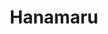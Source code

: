 ---
layout: place
title: "Hanamaru"
permalink: /california/sunnyvale/hanamaru.html
stateAbbr: CA
stateName: California
cityName: Sunnyvale
seo:
  name: "Hanamaru"
  type: Restaurant
  links: https://gohanamaru.com/?utm_source=google
description: "Casual Japanese outfit in a strip center offers a lengthy list of specialty sushi rolls. Hanamaru serves delicious sushi in Sunnyvale, California. Try fresh Japanese dishes for a great dining experience. Available for takeout, delivery, lunch, and dinner."
place_id: ChIJ2_drFum2j4ARdQ3ok0PiRrw
photos:
  - name: >-
      places/ChIJ2_drFum2j4ARdQ3ok0PiRrw/photos/AeeoHcJQTtQvzNDY-3qeRf66D2dZJ_1dqbjAa420cQ5yJKucGVguQQ8FaEnoCzRJAfbxA7TNm_oLNdbdBe-XITyNyMd5zMZeI4kDKfEYYiblQKLRCUg4G5SmwoNTHmQf3oXG-deC9d9u1MBCsmA0phpo4wV8THwL3dVgpMlfEoffuFHsxEPNo3CH45Rlfk3UEhh_qOQFr-Ehd6HvkxrpA7Vv0RtJdszXtqfTH4zqUvXuIape-6_8XEHKB0O0RRmuLzKVWZHmZZWbRwSdAUxIt3iphGI9dN-s8FLtmvfhJY3bN-WAs3TGTHW1GU_quV09XZavWVz8u-qp-P4JdlkvM5uZfhlUQpjiKoSF81epNT-bOiA0zfTKtT84LE-U3zlaMEKEBML9V7dDjvUAfaa5G5IJ_k9Z8NZOgyD8pWfUUKrjjJRgxg8
    widthPx: 4032
    heightPx: 3024
    authorAttributions:
      - displayName: Alex
        uri: https://maps.google.com/maps/contrib/113305919995230455128
        photoUri: >-
          https://lh3.googleusercontent.com/a-/ALV-UjVTE6wrREtLjZtr850UmxmYOZEwhwejZOmFNWSd306pJ8-1Ii1Dcw=s100-p-k-no-mo
    flagContentUri: >-
      https://www.google.com/local/imagery/report/?cb_client=maps_api_places.places_api&image_key=!1e10!2sCIHM0ogKEICAgIDmprbsiwE&hl=en-US
    googleMapsUri: >-
      https://www.google.com/maps/place//data=!3m4!1e2!3m2!1sCIHM0ogKEICAgIDmprbsiwE!2e10!4m2!3m1!1s0x808fb6e9166bf7db:0xbc46e24393e80d75
  - name: >-
      places/ChIJ2_drFum2j4ARdQ3ok0PiRrw/photos/AeeoHcJE8_qs2-JP8rHQMxpf9ROZpcx9jnrJ2U7ioAw5juKhiiskZK4-XccjhMWhVMx9YodnqmgtsGeFb3eTt5URWt-Qdg1t_Sc_2k78W41-3KRvsEAG_g6WU6b_uv_DhCoZl5HrTcjFVyI7xCy-wyh-hVALssj8XdYQlW8OtuaFeCAOxjmXxodhAghO87nGr8qTsUUjG3Fgormj2dj_QxW5LN97-AuPPRCNXRvS8Y8vxBwHw-rvYzuYNDRsHJzrm86Q5ydIlQlats0qvEQ8NL0rtncsOTFQg70ylNxrGHs99bFOdQoKRLj8GM1oaIHeQl834-KYCplCFT_WlenX6vumg1tcYu-Xn_hpyPyncSPrZAwca5dMNW8_RCptqi25pD9P4p4gNm48M4YD-ImITwfyYdJNKbnnc2r-hs21dZbmwKM
    widthPx: 4000
    heightPx: 1848
    authorAttributions:
      - displayName: Sai Srihitha Reddy Thummala
        uri: https://maps.google.com/maps/contrib/108954608630353970404
        photoUri: >-
          https://lh3.googleusercontent.com/a-/ALV-UjXMg40G8MC3-S5ibtUXUHtkpYmMfIjNP7zQIICW9_qD8iGI_Ddlgw=s100-p-k-no-mo
    flagContentUri: >-
      https://www.google.com/local/imagery/report/?cb_client=maps_api_places.places_api&image_key=!1e10!2sCIHM0ogKEICAgMDIlejfbg&hl=en-US
    googleMapsUri: >-
      https://www.google.com/maps/place//data=!3m4!1e2!3m2!1sCIHM0ogKEICAgMDIlejfbg!2e10!4m2!3m1!1s0x808fb6e9166bf7db:0xbc46e24393e80d75
  - name: >-
      places/ChIJ2_drFum2j4ARdQ3ok0PiRrw/photos/AeeoHcIxwG9RLoTXtkWaIvqXa25MGchviidyHsTHzxYi6bk3klzLiyFPwSg_I7qpUYZb3PrBbRlOaoHxJT0_vt7_CyUz3tb4bvOJvyFGgAwK0PGmEVA5XlEcsOfkGPzB1Kx7QuGjO36NDgJY0GP6dJIdJ4gor2SKRJZ9qGil9zU-k0ZQJ9-uuHrvQOqclEQBAJBbQyoZCWMLblfkmJOhsf8TgCV0ul6dYUsAyEeJmTaPJSxC6-5PVO1OHVibxesaK0B3X9T0krswefXpgo-R3uogU9i2IfPlUihhm3_TkNkGPCw1GrtB-_38HKqsaOq7NoWLRchKp-l8OEbZWAV_stHdFWYl1V4PotWyfvwyFJllxPNtvSfk-wn1-MPGTpNHcfq-mPynzFCCIras_YieFoLnzv37oATzl4U_KnFUP6nZ3OVF5xQ1
    widthPx: 2992
    heightPx: 1510
    authorAttributions:
      - displayName: Peter Cusimano
        uri: https://maps.google.com/maps/contrib/115221948026458571287
        photoUri: >-
          https://lh3.googleusercontent.com/a-/ALV-UjV9FjeW1OsuFwm4yTBgvO7bOWXJJCjVAgaRV2ga3Jy0DJL_gDEEVw=s100-p-k-no-mo
    flagContentUri: >-
      https://www.google.com/local/imagery/report/?cb_client=maps_api_places.places_api&image_key=!1e10!2sCIHM0ogKEICAgMCAs96BzAE&hl=en-US
    googleMapsUri: >-
      https://www.google.com/maps/place//data=!3m4!1e2!3m2!1sCIHM0ogKEICAgMCAs96BzAE!2e10!4m2!3m1!1s0x808fb6e9166bf7db:0xbc46e24393e80d75
  - name: >-
      places/ChIJ2_drFum2j4ARdQ3ok0PiRrw/photos/AeeoHcJIfMr7m26hiNRmbgUUKJRESFEP-Rh1tuXJNJHCL2fdh-daQBXn5-TcDWPVOP4c5BStBJ6BcxABjSbQtLmrXNyf6tqtg832ul50ZuZjbFyvgO0KaTqTkBDBqCPrxZWN1YUbIqQaAy9GqsdkcPWyTK-mIDcm3i0GzQWQZ_0wn1dz937oLj2ns5XleXJNIFNsrMe7fjL_5xo5eToo8R7BiOqxVXy_PyKdQQUbCqQlUwigFYpb01ytCL-y5L1noez7YZ1otbl3ttPcVhnd4fzfUGpeOG-BR-8WJW3OHZRu274q7iU6bAXI8wMUHsRnOM9DdY2Rx2sqFeJhcj9pQ1mk21PPGI2eS2GINuzJszUsV8nEqe6bRqYY3mrpEvh7fDpK7ZTBIUzkj1taT-e_9ahlFwBcjkommLzUgjcmjh6Mm0FHD5Ju
    widthPx: 2048
    heightPx: 1536
    authorAttributions:
      - displayName: Katelin Jordan
        uri: https://maps.google.com/maps/contrib/115690267009012691259
        photoUri: >-
          https://lh3.googleusercontent.com/a-/ALV-UjU10RS5itseIs5DMyqumDinjTJ9cJkwynbUS1JfXykvhMRLECOn=s100-p-k-no-mo
    flagContentUri: >-
      https://www.google.com/local/imagery/report/?cb_client=maps_api_places.places_api&image_key=!1e10!2sCIHM0ogKEICAgICOiMq4qQE&hl=en-US
    googleMapsUri: >-
      https://www.google.com/maps/place//data=!3m4!1e2!3m2!1sCIHM0ogKEICAgICOiMq4qQE!2e10!4m2!3m1!1s0x808fb6e9166bf7db:0xbc46e24393e80d75
  - name: >-
      places/ChIJ2_drFum2j4ARdQ3ok0PiRrw/photos/AeeoHcLxUMcuR4asXUW-LGMpiGGIxVj7FM2kW_yF9_-N20l8MHAHzXKJpY-mXqsTkzyIvASDPvjxKcqjn6-QXs2kVXKYYAGWQBLSTpfw6c39UxN1Aad92G1GcHCA1tMoMFsYDJx6wX11QNMIy6RnVcbJRGS-LGx_QJeLymY7TyDqzrBS10ucJCrXpkJL-2u7X6oI5A1_uTKtx0jFau1sD94hzA1IoKz3IBRJexKXyifDPfuBuzsW3sGMLhYEQMk7zEZ7qb4FZovnhTE7aqEKBtZZx400F2qwhu9VMCXG0MBhTFiZZlvowgPzOaRYf_WhifEIbbuI0U8BAtqsEUONlcX6K-51npdRRIhpjYf3NzJMgmHBkqIwsjLyq8jFbjdkbhsL7LBVEk69bKwXvOv-bqrqiv5mmXqbtmYrUJzXUaC9p6KLQVDBD74Tx90ro9pszZJF
    widthPx: 4032
    heightPx: 3024
    authorAttributions:
      - displayName: Haley Sinfield
        uri: https://maps.google.com/maps/contrib/112825394878182824494
        photoUri: >-
          https://lh3.googleusercontent.com/a-/ALV-UjW3UH3MHGhXHsYhZ9iY3h-A59oHDGs8dViXDbfa3Iz6XMKu3_p7ng=s100-p-k-no-mo
    flagContentUri: >-
      https://www.google.com/local/imagery/report/?cb_client=maps_api_places.places_api&image_key=!1e10!2sCIABIhAGbzzgQAQnAmfBOtkABJ-V&hl=en-US
    googleMapsUri: >-
      https://www.google.com/maps/place//data=!3m4!1e2!3m2!1sCIABIhAGbzzgQAQnAmfBOtkABJ-V!2e10!4m2!3m1!1s0x808fb6e9166bf7db:0xbc46e24393e80d75
  - name: >-
      places/ChIJ2_drFum2j4ARdQ3ok0PiRrw/photos/AeeoHcIfwuXpqel5dbNYk72MY7SUydpDp1VayXxZlGTioaGvh6tuIBaO_wb5TDpYCofxAH-qHqC0yniI75t3D5xV4aGgRvYQie_f-hnyOQKsNx1TKjCvrVtfy9UjcvYZSsfVx4kedhj-ZcitLCJlHaAoGgFZpBC4HtNEP_m_RH8K8l4dGeQtg5yekNC4XjY15BE5WvTdK_gHnZj2SdM1p6BNjsLFaLLALP_NdEytqHyciMDk8MHtSl8-_xczFMyCkunh8TjyoXsrU3jRxqGyZODRLhIvzmzuVfd_DEFhoi_mWxwGdtglodfMD-qyXGBJhel9Ebl6sfVAhDYxd893EvyZzIizn5wiS_zv2bMi7JZqAXWY71--umtlhcvE3T8ohOZqFcxdAF5geVmm4eNyZsVRcGBujkOlF7gE5OJI1wSaU08fKHRj
    widthPx: 2252
    heightPx: 4000
    authorAttributions:
      - displayName: Eder
        uri: https://maps.google.com/maps/contrib/113474268279933884604
        photoUri: >-
          https://lh3.googleusercontent.com/a-/ALV-UjV9uEI70d-oKbQw-O5H1UVgCf4EkIszI2SwlCoTQLCd9VPmRWmD=s100-p-k-no-mo
    flagContentUri: >-
      https://www.google.com/local/imagery/report/?cb_client=maps_api_places.places_api&image_key=!1e10!2sCIHM0ogKEICAgIDvqLzO4QE&hl=en-US
    googleMapsUri: >-
      https://www.google.com/maps/place//data=!3m4!1e2!3m2!1sCIHM0ogKEICAgIDvqLzO4QE!2e10!4m2!3m1!1s0x808fb6e9166bf7db:0xbc46e24393e80d75
  - name: >-
      places/ChIJ2_drFum2j4ARdQ3ok0PiRrw/photos/AeeoHcKytc9xmm-T6eLNsRpPayG8l_gbkz6-AD0bIzFcsoAHaXiFC7iaCUIowZAbI2siWI3T0aK-fnl9PaMLZxixTjKRPw0y5kOKFns_xTsFJ6to-jkMLEApCSOoj2cSN9yMT4JLVjeyaLm-wZHH8UUMX3PTRLrhJ1u1v-qjVy2Aq18BXVslRCmYnNnyr8eNLVZn96vUW93udu1JpgG5fLrbrFEex-MQP88RsVf_k2IUnvs9bZcyVQQBuctNsxzGHxsn0woZpkwsOeGkpXx48tSjhS1nGKif_sBHvoRHSjwL7pQBaAO-xm9xld88aYUcFos3OLLdqgr7SuOuAP6mmyY2Qzse0GiEMdupdP_Uh2kY8MbwI0eODZ1RWbCwInMhIZL1juFBAvOowQCaw_uLvc83ycRkpFel0h6Gbj0lBWx3LQQ
    widthPx: 3367
    heightPx: 2525
    authorAttributions:
      - displayName: Alex
        uri: https://maps.google.com/maps/contrib/113305919995230455128
        photoUri: >-
          https://lh3.googleusercontent.com/a-/ALV-UjVTE6wrREtLjZtr850UmxmYOZEwhwejZOmFNWSd306pJ8-1Ii1Dcw=s100-p-k-no-mo
    flagContentUri: >-
      https://www.google.com/local/imagery/report/?cb_client=maps_api_places.places_api&image_key=!1e10!2sCIHM0ogKEICAgID50JPmaQ&hl=en-US
    googleMapsUri: >-
      https://www.google.com/maps/place//data=!3m4!1e2!3m2!1sCIHM0ogKEICAgID50JPmaQ!2e10!4m2!3m1!1s0x808fb6e9166bf7db:0xbc46e24393e80d75
  - name: >-
      places/ChIJ2_drFum2j4ARdQ3ok0PiRrw/photos/AeeoHcJRlFU_c6LqUc1lA4UEe_8ALvmIsLYUbUFcDR8QyKd0Ce5pP7szIIgLfW5PCx8mCeNbJSp4L2UEDncyoT9EHDGwubgRRcaT_NvA6ztG38WnlwPZbdsexN351rHQivd-secOcNS6XBYfFcovNg2oq0XXBRhU64dB1S4ON1I5SQ7CUC3WYUz-Y0GjNREK42YIzf_2ZW2KILiw1pBQEhnhWDaDYOU6dUOzbwVr6A48xa6sgvT9PgzoXapIO08yK9OCDPAYbtcoPAzKVh3k4kU2DZVAuiLzVEjvXcXIuMtIbzNdAXBQTfeQC-eVHBd8Jwge-NrRZdA_ZARUilaiVOugHLJI2oA4Uz1qICuBBGKbwUlJP9v9ZGm88_MFI_74ovF6dHExILU9_0EV2VdJ5cbKFwOl2kaEPHgQP3E0C8msCqkmZnKz
    widthPx: 4032
    heightPx: 2268
    authorAttributions:
      - displayName: Gregory Collins
        uri: https://maps.google.com/maps/contrib/111592186671072689565
        photoUri: >-
          https://lh3.googleusercontent.com/a-/ALV-UjU-_8oCzbBM5DSE_cHHScK7fBJcSoJFb-PzvzcDknk5DvSnqnwbVg=s100-p-k-no-mo
    flagContentUri: >-
      https://www.google.com/local/imagery/report/?cb_client=maps_api_places.places_api&image_key=!1e10!2sCIHM0ogKEICAgICegIOfkwE&hl=en-US
    googleMapsUri: >-
      https://www.google.com/maps/place//data=!3m4!1e2!3m2!1sCIHM0ogKEICAgICegIOfkwE!2e10!4m2!3m1!1s0x808fb6e9166bf7db:0xbc46e24393e80d75
  - name: >-
      places/ChIJ2_drFum2j4ARdQ3ok0PiRrw/photos/AeeoHcIzh_SgFmCin1-IXZRQtf3EGxhxdc4DezBlrHTGsxBKp5n1laUUqBPSzQA-iMzWCTLDMdt7gWxhyn9OH4SHKHt7e7KF8p1EvamKTtQqhRTJnLTy6DaoZQXO3TEhO3w0j0FSJTR7p1vhPVwxkJbC513aW_sj2PotIGM95Ma4m5cbOTsjfJsedlgFK0S0ywLOZWYcKyDFCOpBdW1sdETQ4e7dmhmP2srnbe9kAAmRIGQbvXJkU_i1sKqVrRQU_FddzzdEF6bKTaqPbPtq81XN0kJ7yTlMmhGp7jb9TZat1vP6_tkzTn5J-s3YAeQLwmu-deHisx30_gj40ASjuDadtRQ0NsQUZ35_QCCfkbfnQNL2Piwrorvz8EZce8szHJeaNr3q3Q2cMJ2-430TnhE3sLsug53ban6Nes-LI6EMAhrprg
    widthPx: 4032
    heightPx: 3024
    authorAttributions:
      - displayName: CY
        uri: https://maps.google.com/maps/contrib/118016805337522977997
        photoUri: >-
          https://lh3.googleusercontent.com/a-/ALV-UjVf5E1OWGfUD6NodZH2LFBSCXT5lG_-Sp4KLPIThJABF2VVnx1Dug=s100-p-k-no-mo
    flagContentUri: >-
      https://www.google.com/local/imagery/report/?cb_client=maps_api_places.places_api&image_key=!1e10!2sCIHM0ogKEICAgICkkazZFg&hl=en-US
    googleMapsUri: >-
      https://www.google.com/maps/place//data=!3m4!1e2!3m2!1sCIHM0ogKEICAgICkkazZFg!2e10!4m2!3m1!1s0x808fb6e9166bf7db:0xbc46e24393e80d75
  - name: >-
      places/ChIJ2_drFum2j4ARdQ3ok0PiRrw/photos/AeeoHcLzgOdYX2hos0zroovW7kT_xe5bkYY3am4-taSyub-E1vUcg3TfLrJJuUb3JbXWYNNdvjf-owX8hy0b4hS1gBn3TpdxDal2rZnfDpuN205mmVxHcyHCExpX8KptxkonbQQa5S4A6TwShVDqv-veCOoaq6M0fDLuxGWr6cRKiWFh8ap5FFJdnQPVqoJVB-ANpxnapdyieoC--tECgKsJNsiVx0tYcjcpK6So7a940vZkogXsE8zLXFksxAj-D_OII0BoSVgA1sNqQt_SKyB_yhL7n7Gb048Yi0-GVkDqQSQ7VXsAFHGUbti93AZwT2IoJJscy8MbaH3aJ5IOVNxFszt9GW5wQPV9i0APOllR_5Yu-_UauzQm_kJt9b0A7tmC9fJG_wUJdHhGdEHQKRz80idXPzFGsuku0UYIffszW4XTpQ
    widthPx: 4032
    heightPx: 3024
    authorAttributions:
      - displayName: Varun Pramanik
        uri: https://maps.google.com/maps/contrib/104781870979982365710
        photoUri: >-
          https://lh3.googleusercontent.com/a-/ALV-UjXwq6YSOPMotoD53qjkWQinmy9iYZ19CcMiSHrmc2y5M1wLGPnmmA=s100-p-k-no-mo
    flagContentUri: >-
      https://www.google.com/local/imagery/report/?cb_client=maps_api_places.places_api&image_key=!1e10!2sCIHM0ogKEICAgICEyuOvBw&hl=en-US
    googleMapsUri: >-
      https://www.google.com/maps/place//data=!3m4!1e2!3m2!1sCIHM0ogKEICAgICEyuOvBw!2e10!4m2!3m1!1s0x808fb6e9166bf7db:0xbc46e24393e80d75
address: 675 S Bernardo Ave, Sunnyvale, CA 94087, USA
street: 675 S Bernardo Ave
city: Sunnyvale
state: CA
zip: '94087'
country: USA
neighborhood: null
latitude: '37.371953'
longitude: '-122.057478'
accessibility_options:
  wheelchairAccessibleParking: true
  wheelchairAccessibleEntrance: true
  wheelchairAccessibleRestroom: true
  wheelchairAccessibleSeating: true
business_status: OPERATIONAL
name: Hanamaru
google_maps_links:
  directionsUri: >-
    https://www.google.com/maps/dir//''/data=!4m7!4m6!1m1!4e2!1m2!1m1!1s0x808fb6e9166bf7db:0xbc46e24393e80d75!3e0
  placeUri: https://maps.google.com/?cid=13566779707372342645
  writeAReviewUri: >-
    https://www.google.com/maps/place//data=!4m3!3m2!1s0x808fb6e9166bf7db:0xbc46e24393e80d75!12e1
  reviewsUri: >-
    https://www.google.com/maps/place//data=!4m4!3m3!1s0x808fb6e9166bf7db:0xbc46e24393e80d75!9m1!1b1
  photosUri: >-
    https://www.google.com/maps/place//data=!4m3!3m2!1s0x808fb6e9166bf7db:0xbc46e24393e80d75!10e5
primary_type: Japanese Restaurant
opening_hours:
  regular: null
  current: null
secondary_opening_hours:
  regular:
    weekdayDescriptions: null
    type: null
  current:
    weekdayDescriptions: null
    type: null
phone: (408) 524-5353
price_level: PRICE_LEVEL_MODERATE
price_range: $20 &ndash; $30
rating: '4.2'
rating_count: 0
website: https://gohanamaru.com/?utm_source=google
reviews:
  - name: >-
      places/ChIJ2_drFum2j4ARdQ3ok0PiRrw/reviews/ChdDSUhNMG9nS0VJQ0FnSUR2cUx6TzNnRRAB
    relativePublishTimeDescription: 3 months ago
    rating: 4
    text:
      text: >-
        The food was three and a half (3.5)stars. It could be because I went
        there 30 minutes prior to close.


        Edamame wasn't as I would've expected.

        Mixed vegetable and shrimp tempura was the best of my full order.


        Sushi and sashimi combo was ok-ish. And It was a little pricey.


        The service and the attitude was excellent.
      languageCode: en
    originalText:
      text: >-
        The food was three and a half (3.5)stars. It could be because I went
        there 30 minutes prior to close.


        Edamame wasn't as I would've expected.

        Mixed vegetable and shrimp tempura was the best of my full order.


        Sushi and sashimi combo was ok-ish. And It was a little pricey.


        The service and the attitude was excellent.
      languageCode: en
    authorAttribution:
      displayName: Eder
      uri: https://www.google.com/maps/contrib/113474268279933884604/reviews
      photoUri: >-
        https://lh3.googleusercontent.com/a-/ALV-UjV9uEI70d-oKbQw-O5H1UVgCf4EkIszI2SwlCoTQLCd9VPmRWmD=s128-c0x00000000-cc-rp-mo-ba5
    publishTime: '2024-12-17T05:56:56.751367Z'
    flagContentUri: >-
      https://www.google.com/local/review/rap/report?postId=ChdDSUhNMG9nS0VJQ0FnSUR2cUx6TzNnRRAB&d=17924085&t=1
    googleMapsUri: >-
      https://www.google.com/maps/reviews/data=!4m6!14m5!1m4!2m3!1sChdDSUhNMG9nS0VJQ0FnSUR2cUx6TzNnRRAB!2m1!1s0x808fb6e9166bf7db:0xbc46e24393e80d75
  - name: >-
      places/ChIJ2_drFum2j4ARdQ3ok0PiRrw/reviews/ChZDSUhNMG9nS0VJQ0FnTUNBczg3eFNnEAE
    relativePublishTimeDescription: 2 months ago
    rating: 5
    text:
      text: >-
        Another GREAT LUNCH... The Mussell appetizer is delicious, and the
        "Super Duper" (pictured) is FANTASTIC!!! the service is always welcoming
        and delivered with a smile! Thank you, Hanamaru!!!
      languageCode: en
    originalText:
      text: >-
        Another GREAT LUNCH... The Mussell appetizer is delicious, and the
        "Super Duper" (pictured) is FANTASTIC!!! the service is always welcoming
        and delivered with a smile! Thank you, Hanamaru!!!
      languageCode: en
    authorAttribution:
      displayName: Peter Cusimano
      uri: https://www.google.com/maps/contrib/115221948026458571287/reviews
      photoUri: >-
        https://lh3.googleusercontent.com/a-/ALV-UjV9FjeW1OsuFwm4yTBgvO7bOWXJJCjVAgaRV2ga3Jy0DJL_gDEEVw=s128-c0x00000000-cc-rp-mo-ba3
    publishTime: '2025-02-04T03:35:17.120363Z'
    flagContentUri: >-
      https://www.google.com/local/review/rap/report?postId=ChZDSUhNMG9nS0VJQ0FnTUNBczg3eFNnEAE&d=17924085&t=1
    googleMapsUri: >-
      https://www.google.com/maps/reviews/data=!4m6!14m5!1m4!2m3!1sChZDSUhNMG9nS0VJQ0FnTUNBczg3eFNnEAE!2m1!1s0x808fb6e9166bf7db:0xbc46e24393e80d75
  - name: >-
      places/ChIJ2_drFum2j4ARdQ3ok0PiRrw/reviews/ChZDSUhNMG9nS0VJQ0FnTURRODV6U09BEAE
    relativePublishTimeDescription: a month ago
    rating: 1
    text:
      text: >-
        He comes to make a delivery and had already given me the food, La Meri
        in my car came from behind me and took the food from me and told me that
        he was going to check if the order was complete then he canceled the
        order and two minutes later another person came with the same order and
        gave it to him quickly why do they do that I understand that many times
        the food is not ready but you can say you know that usually we take five
        minutes but this time we are going to take 20 it is your decision if you
        want to cancel or not but they can't do that thing where they already
        give you the food they come, push you in the door of your car and take
        the food from you and get in
      languageCode: en
    originalText:
      text: >-
        He comes to make a delivery and had already given me the food, La Meri
        in my car came from behind me and took the food from me and told me that
        he was going to check if the order was complete then he canceled the
        order and two minutes later another person came with the same order and
        gave it to him quickly why do they do that I understand that many times
        the food is not ready but you can say you know that usually we take five
        minutes but this time we are going to take 20 it is your decision if you
        want to cancel or not but they can't do that thing where they already
        give you the food they come, push you in the door of your car and take
        the food from you and get in
      languageCode: en
    authorAttribution:
      displayName: Pilar Valdez
      uri: https://www.google.com/maps/contrib/105230810703834033143/reviews
      photoUri: >-
        https://lh3.googleusercontent.com/a-/ALV-UjUHuge4uj6Xj6cD3puFhu5ZzSjjtWMRE2-PrB3_dvo7ORl9Rus=s128-c0x00000000-cc-rp-mo
    publishTime: '2025-03-14T03:56:06.732078Z'
    flagContentUri: >-
      https://www.google.com/local/review/rap/report?postId=ChZDSUhNMG9nS0VJQ0FnTURRODV6U09BEAE&d=17924085&t=1
    googleMapsUri: >-
      https://www.google.com/maps/reviews/data=!4m6!14m5!1m4!2m3!1sChZDSUhNMG9nS0VJQ0FnTURRODV6U09BEAE!2m1!1s0x808fb6e9166bf7db:0xbc46e24393e80d75
  - name: >-
      places/ChIJ2_drFum2j4ARdQ3ok0PiRrw/reviews/ChdDSUhNMG9nS0VJQ0FnSUQ3dE4teXF3RRAB
    relativePublishTimeDescription: 7 months ago
    rating: 2
    text:
      text: >-
        Primary the food quality was poor, I couldn't taste fresh ingredients in
        the sushi rolls.  There was one other couple however the very long wait
        to get our food wasn't necessary since the place was nearly empty.  The
        server smelled like he just got back from a cigarette break.  The food
        taste and quality wasn't authentic,  specially when you see that the
        Chef is hispanic man.   I worry and hope he washed his hands often
        because he wasn't wearing gloves to prepare our food.  The price for the
        food ration is pricey.  I can't say I recommend this place.


        I don't think I will be coming back anytime soon,  unless the
        establishment makes changes to the food and service.
      languageCode: en
    originalText:
      text: >-
        Primary the food quality was poor, I couldn't taste fresh ingredients in
        the sushi rolls.  There was one other couple however the very long wait
        to get our food wasn't necessary since the place was nearly empty.  The
        server smelled like he just got back from a cigarette break.  The food
        taste and quality wasn't authentic,  specially when you see that the
        Chef is hispanic man.   I worry and hope he washed his hands often
        because he wasn't wearing gloves to prepare our food.  The price for the
        food ration is pricey.  I can't say I recommend this place.


        I don't think I will be coming back anytime soon,  unless the
        establishment makes changes to the food and service.
      languageCode: en
    authorAttribution:
      displayName: Jack
      uri: https://www.google.com/maps/contrib/113396272027434014241/reviews
      photoUri: >-
        https://lh3.googleusercontent.com/a/ACg8ocItHZXG1GdbdJlEa7ZENemCpNekGd4afMII-Iy-M27kMRMfQ1RU=s128-c0x00000000-cc-rp-mo-ba3
    publishTime: '2024-08-21T22:02:50.935580Z'
    flagContentUri: >-
      https://www.google.com/local/review/rap/report?postId=ChdDSUhNMG9nS0VJQ0FnSUQ3dE4teXF3RRAB&d=17924085&t=1
    googleMapsUri: >-
      https://www.google.com/maps/reviews/data=!4m6!14m5!1m4!2m3!1sChdDSUhNMG9nS0VJQ0FnSUQ3dE4teXF3RRAB!2m1!1s0x808fb6e9166bf7db:0xbc46e24393e80d75
  - name: >-
      places/ChIJ2_drFum2j4ARdQ3ok0PiRrw/reviews/ChdDSUhNMG9nS0VJQ0FnSUM5MUtmMnRRRRAB
    relativePublishTimeDescription: a year ago
    rating: 5
    text:
      text: >-
        They do take-aways only - and have an extensive menu that makes it hard
        to decide.  With the constant cloudy, windy & intermittent drizzle/rain
        past two days, decided a Yosenabe would warm me up 😊.


        Chockfull of prawns, clams, mussels, scallops & oyster.  Loads of tofu,
        brocolli, carrot strips, white cabbage & glass noodle - with broth to
        the brim & hot.  Portion enough for two meals or to share!


        Came with a small container of white rice & a bowl of fresh salad - was
        not expecting this as it was not in the menu description. 👍
      languageCode: en
    originalText:
      text: >-
        They do take-aways only - and have an extensive menu that makes it hard
        to decide.  With the constant cloudy, windy & intermittent drizzle/rain
        past two days, decided a Yosenabe would warm me up 😊.


        Chockfull of prawns, clams, mussels, scallops & oyster.  Loads of tofu,
        brocolli, carrot strips, white cabbage & glass noodle - with broth to
        the brim & hot.  Portion enough for two meals or to share!


        Came with a small container of white rice & a bowl of fresh salad - was
        not expecting this as it was not in the menu description. 👍
      languageCode: en
    authorAttribution:
      displayName: Adeline O
      uri: https://www.google.com/maps/contrib/113624229216489380995/reviews
      photoUri: >-
        https://lh3.googleusercontent.com/a-/ALV-UjU5SE-LqdrMe746YhZ-L_X68Rt8_pXAARCYG7vWUCkfIMhgsCI9=s128-c0x00000000-cc-rp-mo-ba5
    publishTime: '2024-03-02T23:38:31.541822Z'
    flagContentUri: >-
      https://www.google.com/local/review/rap/report?postId=ChdDSUhNMG9nS0VJQ0FnSUM5MUtmMnRRRRAB&d=17924085&t=1
    googleMapsUri: >-
      https://www.google.com/maps/reviews/data=!4m6!14m5!1m4!2m3!1sChdDSUhNMG9nS0VJQ0FnSUM5MUtmMnRRRRAB!2m1!1s0x808fb6e9166bf7db:0xbc46e24393e80d75
parking_options:
  freeParkingLot: true
  freeStreetParking: true
  valetParking: false
payment_options:
  acceptsCreditCards: true
  acceptsDebitCards: true
  acceptsCashOnly: false
  acceptsNfc: true
allow_dogs: null
curbside_pickup: null
delivery: true
dine_in: true
good_for_children: true
good_for_groups: true
good_for_sports: false
live_music: false
menu_for_children: false
outdoor_seating: true
reservable: true
restroom: true
serves_beer: true
serves_breakfast: false
serves_brunch: false
serves_cocktails: false
serves_coffee: false
serves_dinner: true
serves_dessert: true
serves_lunch: true
serves_vegetarian_food: true
serves_wine: true
takeout: true
update_category: essentials
summary: >-
  Casual Japanese outfit in a strip center offers a lengthy list of specialty
  sushi rolls.

---